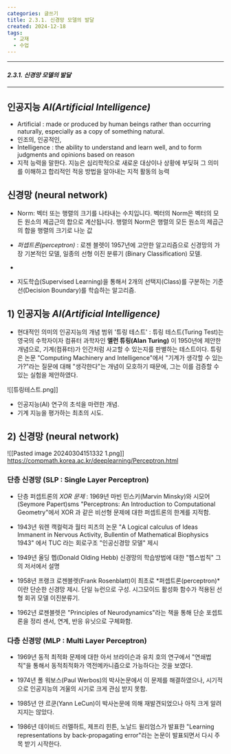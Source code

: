 ```yaml
---
categories: 글쓰기
title: 2.3.1. 신경망 모델의 발달
created: 2024-12-18
tags:
  - 교재
  - 수업
---
```

---
#### *2.3.1. 신경망 모델의 발달*
---

## 인공지능 _AI(Artificial Intelligence)_

- Artificial : made or produced by human beings rather than occurring naturally, especially as a copy of something natural.
- 인조의, 인공적인, 
- Intelligence : the ability to understand and learn well, and to form judgments and opinions based on reason 
- 지적 능력을 말한다. 지능은 심리학적으로 새로운 대상이나 상황에 부딪혀 그 의미를 이해하고 합리적인 적응 방법을 알아내는 지적 활동의 능력
## 신경망 (neural network)

- Norm: 벡터 또는 행렬의 크기를 나타내는 수치입니다. 벡터의 Norm은 벡터의 모든 원소의 제곱근의 합으로 계산됩니다. 행렬의 Norm은 행렬의 모든 원소의 제곱근의 합을 행렬의 크기로 나눈 값

- *퍼셉트론(perceptron)* : 로젠 블렛이 1957년에 고안한 알고리즘으로 신경망의 가장 기본적인 모델, 일종의 선형 이진 분류기 (Binary Classification) 모델.
- 
- 지도학습(Supervised Learning)을 통해서 2개의 선택지(Class)를 구분하는  기준선(Decision Boundary)를 학습하는 알고리즘. 

## 1) 인공지능 _AI(Artificial Intelligence)_

- 현대적인 의미의 인공지능의 개념 범위
 '튜링 테스트' : 튜링 테스트(Turing Test)는 영국의 수학자이자 컴퓨터 과학자인 **앨런 튜링(Alan Turing)** 이 1950년에 제안한 개념으로, 기계(컴퓨터)가 인간처럼 사고할 수 있는지를 판별하는 테스트이다. 튜링은 논문 "Computing Machinery and Intelligence"에서 "기계가 생각할 수 있는가?"라는 질문에 대해 "생각한다"는 개념이 모호하기 때문에, 그는 이를 검증할 수 있는 실험을 제안하였다.
 
![[튜링테스트.png]]

- 인공지능(AI) 연구의 초석을 마련한 개념.
- 기계 지능을 평가하는 최초의 시도.

## 2) 신경망 (neural network)


![[Pasted image 20240304151332 1.png]]
https://compmath.korea.ac.kr/deeplearning/Perceptron.html

### 단층 신경망 (SLP : Single Layer Perceptron)

- 단층 퍼셉트론의 *XOR 문제* : 1969년 마빈 민스키(Marvin Minsky)와  시모어(Seymore Papert)sms "Perceptrons: An Introduction to Computational Geometry"에서 XOR 과 같은 비선형 문제에 대한 퍼셉트론의 한계를 지적함.

- 1943년 워렌 캑컬럭과 월터 피츠의 논문 "A Logical calculus of Ideas Immanent in Nervous Activity, Bullentin of Mathematical Biophysics 1943" 에서 TUC 라는 회로구조 "인공신경망 모델" 제시

- 1949년 올딩 헵(Donald Olding Hebb) 신경망의 학습방법에 대한 "헵스법칙" 그의 저서에서 설명

- 1958년 프랭크 로젠블렛(Frank Rosenblatt)이 최초로 *퍼셉트론(perceptron)*이란 단순한 신경망 제시. 단일 뉴런으로 구성. 시그모이드 활성화 함수가 적용된 선형 회귀 모델 이진분류기.
- 1962년 로젠블렛은 "Principles of Neurodynamics"라는 책을 통해 단순 포셉트론을 정리 센서, 연계, 반응 유닛으로 구체화함.

### 다층 신경망 (MLP : Multi Layer Perceptron)

- 1969년 동적 최적화 문제에 대한 아서 브라이슨과 유치 호의 연구에서 "연쇄법칙"을 통해서 동적최적화가 역전메카니즘으로 가능하다는 것을 보였다.

- 1974년 폴 워보스(Paul Werbos)의 박사논문에서 이 문제를 해결하였으나, 시기적으로 인공지능의 겨울의 시기로 크게 관심 받지 못함. 

- 1985년 얀 르쿤(Yann LeCun)이 박사논문에 의해 재발견되었으나 아직 크게 알려지지는 않았다.

- 1986년 데이비드 러멜하트, 제프리 힌튼, 노날드 윌리엄스가 발표한 "Learning representations by back-propagating error"라는 논문이 발표되면서 다시 주목 받기 시작한다. 